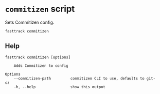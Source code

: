 # `commitizen` script

Sets Commitizen config.

```shell
fasttrack commitizen
```

## Help

```
fasttrack commitizen [options]

    Adds Commitizen to config

Options
    --commitizen-path         commitizen CLI to use, defaults to git-cz
    -h, --help                show this output
```
